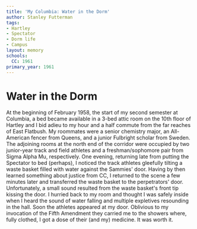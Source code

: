 ```yaml
---
title: 'My Columbia: Water in the Dorm'
author: Stanley Futterman
tags:
- Hartley
- Spectator
- Dorm life
- Campus
layout: memory
schools:
  CC: 1961
primary_year: 1961
---
```

# Water in the Dorm

At the beginning of February 1958, the start of my second semester at Columbia, a bed became available in a 3-bed attic room on the 10th floor of Hartley and I bid adieu to my hour and a half commute from the far reaches of East Flatbush. My roommates were a senior chemistry major, an All-American fencer from Queens, and a junior Fulbright scholar from Sweden. The adjoining rooms at the north end of the corridor were occupied by two junior-year track and field athletes and a freshman/sophomore pair from Sigma Alpha Mu, respectively. One evening, returning late from putting the Spectator to bed (perhaps), I noticed the track athletes gleefully tilting a waste basket filled with water against the Sammies' door. Having by then learned something about justice from CC, I returned to the scene a few minutes later and transferred the waste basket to the perpetrators' door. Unfortunately, a small sound resulted from the waste basket's front tip kissing the door. I hurried back to my room and  thought I was safely inside when I heard the sound of water falling and multiple expletives resounding in the hall. Soon the athletes appeared at my door. Oblivious to my invocation of the Fifth  Amendment they carried me to the showers where, fully clothed,  I got a dose of their (and  my) medicine. It was worth it.
